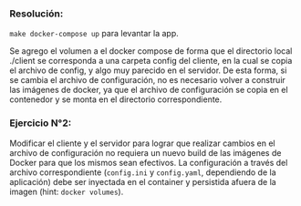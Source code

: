 ### Resolución:
`make docker-compose up` para levantar la app.

Se agrego el volumen a el docker compose de forma que el directorio local ./client se corresponda a una carpeta config del cliente, en la cual se copia el archivo de config, y algo muy parecido en el servidor. De esta forma, si se cambia el archivo de configuración, no es necesario volver a construir las imágenes de docker, ya que el archivo de configuración se copia en el contenedor y se monta en el directorio correspondiente.

### Ejercicio N°2:
Modificar el cliente y el servidor para lograr que realizar cambios en el archivo de configuración no requiera un nuevo build de las imágenes de Docker para que los mismos sean efectivos. La configuración a través del archivo correspondiente (`config.ini` y `config.yaml`, dependiendo de la aplicación) debe ser inyectada en el container y persistida afuera de la imagen (hint: `docker volumes`).